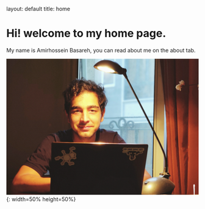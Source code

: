  layout: default
 title: home


Hi! welcome to my home page. 
============================


My name is Amirhossein Basareh, you can read about me on the about tab.

![picture of me](https://github.com/Magronox/Magronox.github.io/blob/master/images/A259.png?raw=true){: width=50% height=50%}
